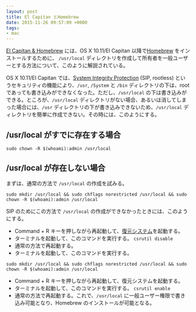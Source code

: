 ```yaml
---
layout: post
title: El Capitan とHomebrew
date: 2015-11-26 09:57:09 +0000
tags:
- mac
---
```

[El Capitan & Homebrew](https://github.com/Homebrew/homebrew/blob/master/share/doc/homebrew/El_Capitan_and_Homebrew.md) には、OS X 10.11/El Capitan 以降で[Homebrew](http://brew.sh/index_ja.html) をインストールするために、 `/usr/local` ディレクトリを作成して所有者を一般ユーザーとする方法について、このように解説されている。

OS X 10.11/El Capitan では、[System Integrity Protection](https://en.wikipedia.org/wiki/System_Integrity_Protection) (SIP, rootless) というセキュリティの機能により、`/usr`, `/System` と `/bin` ディレクトリの下は、root であっても書き込みができなくなった。ただし、`/usr/local` の下は書き込みができる。ところが、`/usr/local` ディレクトリがない場合、あるいは消してしまった場合には、`/usr` ディレクトリの下が書き込みできないため、`/usr/local` ディレクトリを簡単に作成できない。その時には、このようにする。

## /usr/local がすでに存在する場合

~~~
sudo chown -R $(whoami):admin /usr/local
~~~

## /usr/local が存在しない場合

まずは、通常の方法で `/usr/local` の作成を試みる。

~~~
sudo mkdir /usr/local && sudo chflags norestricted /usr/local && sudo chown -R $(whoami):admin /usr/local
~~~

SIP のためにこの方法で `/usr/local` の作成ができなかったときには、このようにする。

* Command + R キーを押しながら再起動して、[復元システム](https://support.apple.com/ja-jp/HT201314)を起動する。
* ターミナルを起動して、このコマンドを実行する。
    `csrutil disable`
* 通常の方法で再起動する。
* ターミナルを起動して、このコマンドを実行する。

~~~
sudo mkdir /usr/local && sudo chflags norestricted /usr/local && sudo chown -R $(whoami):admin /usr/local
~~~

* Command + R キーを押しながら再起動して、復元システムを起動する。
* ターミナルを起動して、このコマンドを実行する。
  `csrutil enable`
* 通常の方法で再起動する。これで、`/usr/local` に一般ユーザー権限で書き込み可能となり、Homebrew のインストールが可能となる。
